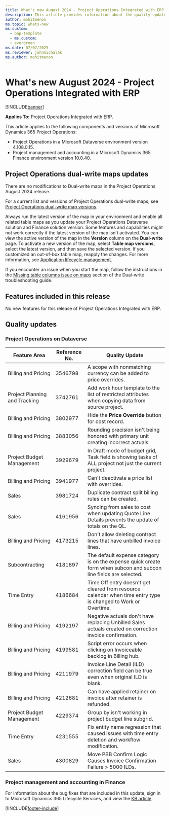```yaml
---
title: What's new August 2024 - Project Operations Integrated with ERP
description: This article provides information about the quality updates that are available in the Aug 2024 release of Microsoft Dynamics 365 Project Operations Integrated with ERP.
author: mohitmenon
ms.topic: whats-new
ms.custom: 
  - bap-template
  - ms.custom:
  - evergreen
ms.date: 07/07/2025
ms.reviewer: johnmichalak
ms.author: mohitmenon
---
```


# What's new August 2024 - Project Operations Integrated with ERP

[!INCLUDE[banner](../includes/banner.md)]

**Applies To:**  Project Operations Integrated with ERP.

This article applies to the following components and versions of Microsoft Dynamics 365 Project Operations:

- Project Operations in a Microsoft Dataverse environment version 4.108.0.15.
- Project management and accounting in a Microsoft Dynamics 365 Finance environment version 10.0.40.

## Project Operations dual-write maps updates

There are no modifications to Dual-write maps in the Project Operations August 2024 release.

For a current list and versions of Project Operations dual-write maps, see [Project Operations dual-write map versions](../environment/resource-dual-write-maps.md).

Always run the latest version of the map in your environment and enable all related table maps as you update your Project Operations Dataverse solution and Finance solution version. Some features and capabilities might not work correctly if the latest version of the map isn't activated. You can view the active version of the map in the **Version** column on the **Dual-write** page. To activate a new version of the map, select **Table map versions**, select the latest version, and then save the selected version. If you customized an out-of-box table map, reapply the changes. For more information, see [Application lifecycle management](/dynamics365/fin-ops-core/dev-itpro/data-entities/dual-write/app-lifecycle-management).

If you encounter an issue when you start the map, follow the instructions in the [Missing table columns issue on maps](/dynamics365/fin-ops-core/dev-itpro/data-entities/dual-write/dual-write-troubleshooting-finops-upgrades#missing-table-columns-issue-on-maps) section of the Dual-write troubleshooting guide.


## Features included in this release

No new features for this release of Project Operations Integrated with ERP.


## Quality updates

### Project Operations on Dataverse

| **Feature Area** | **Reference No.** | **Quality Update** |
| --- | --- | --- |
|Billing and Pricing|	3546798|	A scope with nonmatching currency can be added to price overrides.|
|Project Planning and Tracking|	3742761| Add work hour template to the list of restricted attributes when copying data from source project.|
|Billing and Pricing|	3802977|	Hide the **Price Override** button for cost record.|
|Billing and Pricing|	3883056|	Rounding precision isn't being honored with primary unit creating incorrect actuals.|
|Project Budget Management|	3929679|	In Draft mode of budget grid, Task field is showing tasks of ALL project not just the current project.|
|Billing and Pricing|	3941977|	Can't deactivate a price list with overrides.|
|Sales|	3981724|	Duplicate contract split billing rules can be created.|
|Sales|	4161956|	Syncing from sales to cost when updating Quote Line Details prevents the update of totals on the QL.|
|Billing and Pricing|	4173215|	Don't allow deleting contract lines that have unbilled invoice lines.|
|Subcontracting|	4181897|	The default expense category is on the expense quick create form when subcon and subcon line fields are selected.|
|Time Entry|	4186684|	Time Off entry doesn't get cleared from resource calendar when time entry type is changed to Work or Overtime.|
|Billing and Pricing|	4192197|	Negative actuals don't have replacing Unbilled Sales actuals created on correction invoice confirmation.|
|Billing and Pricing|	4199581|	Script error occurs when clicking on Invoiceable backlog in Billing hub.|
|Billing and Pricing|	4211979|	Invoice Line Detail (ILD) correction field can be true even when original ILD is blank.|
|Billing and Pricing|	4212681|	Can have applied retainer on invoice after retainer is refunded.|
|Project Budget Management|	4229374|	Group by isn't working in project budget line subgrid.|
|Time Entry|	4231555|	Fix entity name regression that caused issues with time entry deletion and workflow modification.|
|Sales|	4300829|	Move PBB Confirm Logic Causes Invoice Confirmation Failure > 5000 ILDs.|


### Project management and accounting in Finance

For information about the bug fixes that are included in this update, sign in to Microsoft Dynamics 365 Lifecycle Services, and view the [KB article](https://fix.lcs.dynamics.com/Issue/Details?kb=0&bugId=936136&dbType=3&qc=4bfbc812bab8c497f0747156b4e6faa90d7d73b55226bc7406f2a9b71839162e).

[!INCLUDE[footer-include](../includes/footer-banner.md)]


